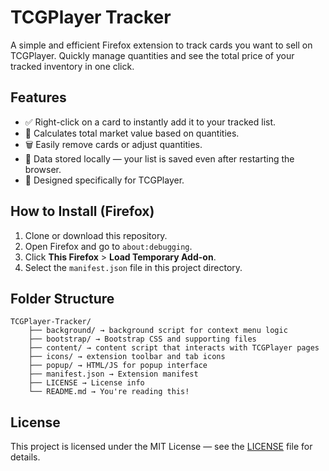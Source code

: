# TCGPlayer Tracker

A simple and efficient Firefox extension to track cards you want to sell on TCGPlayer. Quickly manage quantities and see the total price of your tracked inventory in one click.

## Features

-   ✅ Right-click on a card to instantly add it to your tracked list.
-   🧮 Calculates total market value based on quantities.
-   🗑️ Easily remove cards or adjust quantities.
-   💾 Data stored locally — your list is saved even after restarting the browser.
-   🎯 Designed specifically for TCGPlayer.

## How to Install (Firefox)

1. Clone or download this repository.
2. Open Firefox and go to `about:debugging`.
3. Click **This Firefox** > **Load Temporary Add-on**.
4. Select the `manifest.json` file in this project directory.

## Folder Structure

```
TCGPlayer-Tracker/
    ├── background/ → background script for context menu logic
    ├── bootstrap/ → Bootstrap CSS and supporting files
    ├── content/ → content script that interacts with TCGPlayer pages
    ├── icons/ → extension toolbar and tab icons
    ├── popup/ → HTML/JS for popup interface
    ├── manifest.json → Extension manifest
    ├── LICENSE → License info
    └── README.md → You're reading this!
```

## License

This project is licensed under the MIT License — see the [LICENSE](LICENSE) file for details.
